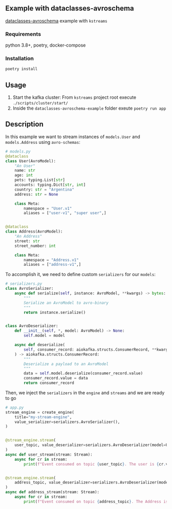 ## Example with dataclasses-avroschema

[dataclasses-avroschema](https://github.com/marcosschroh/dataclasses-avroschema) example with `kstreams`

### Requirements

python 3.8+, poetry, docker-compose

### Installation

```bash
poetry install
```

## Usage

1. Start the kafka cluster: From `kstreams` project root execute `./scripts/cluster/start/`
2. Inside the `dataclasses-avroschema-example` folder exeute `poetry run app`

## Description

In this example we want to stream instances of `models.User` and `models.Address` using `avro-schemas`:

```python
# models.py
@dataclass
class User(AvroModel):
    "An User"
    name: str
    age: int
    pets: typing.List[str]
    accounts: typing.Dict[str, int]
    country: str = "Argentina"
    address: str = None

    class Meta:
        namespace = "User.v1"
        aliases = ["user-v1", "super user",]


@dataclass
class Address(AvroModel):
    "An Address"
    street: str
    street_number: int

    class Meta:
        namespace = "Address.v1"
        aliases = ["address-v1",]
```

To accomplish it, we need to define custom `serializers` for our `models`:

```python
# serializers.py
class AvroSerializer:
    async def serialize(self, instance: AvroModel, **kwargs) -> bytes:
        """
        Serialize an AvroModel to avro-binary
        """
        return instance.serialize()


class AvroDeserializer:
    def __init__(self, *, model: AvroModel) -> None:
        self.model = model

    async def deserialize(
        self, consumer_record: aiokafka.structs.ConsumerRecord, **kwargs
    ) -> aiokafka.structs.ConsumerRecord:
        """
        Deserialize a payload to an AvroModel
        """
        data = self.model.deserialize(consumer_record.value)
        consumer_record.value = data
        return consumer_record

```

Then, we inject the `serializers` in the `engine` and `streams` and we are ready to go


```python
# app.py
stream_engine = create_engine(
    title="my-stream-engine",
    value_serializer=serializers.AvroSerializer(),
)


@stream_engine.stream(
    user_topic, value_deserializer=serializers.AvroDeserializer(model=User)
)
async def user_stream(stream: Stream):
    async for cr in stream:
        print(f"Event consumed on topic {user_topic}. The user is {cr.value}")


@stream_engine.stream(
    address_topic, value_deserializer=serializers.AvroDeserializer(model=Address)
)
async def address_stream(stream: Stream):
    async for cr in stream:
        print(f"Event consumed on topic {address_topic}. The Address is {cr.value}")
```
